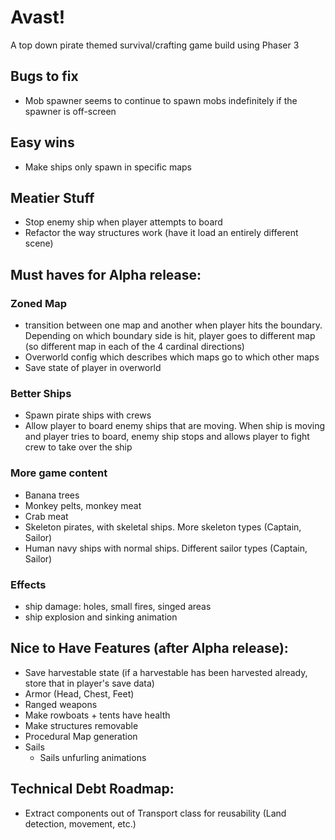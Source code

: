 # Avast!

A top down pirate themed survival/crafting game build using Phaser 3

## Bugs to fix

- Mob spawner seems to continue to spawn mobs indefinitely if the spawner is off-screen

## Easy wins

- Make ships only spawn in specific maps

## Meatier Stuff

- Stop enemy ship when player attempts to board
- Refactor the way structures work (have it load an entirely different scene)

## Must haves for Alpha release:

### Zoned Map

- transition between one map and another when player hits the boundary. Depending on which boundary side is hit, player goes to different map (so different map in each of the 4 cardinal directions)
- Overworld config which describes which maps go to which other maps
- Save state of player in overworld

### Better Ships

- Spawn pirate ships with crews
- Allow player to board enemy ships that are moving. When ship is moving and player tries to board, enemy ship stops and allows player to fight crew to take over the ship

### More game content

- Banana trees
- Monkey pelts, monkey meat
- Crab meat
- Skeleton pirates, with skeletal ships. More skeleton types (Captain, Sailor)
- Human navy ships with normal ships. Different sailor types (Captain, Sailor)

### Effects

- ship damage: holes, small fires, singed areas
- ship explosion and sinking animation

## Nice to Have Features (after Alpha release):

- Save harvestable state (if a harvestable has been harvested already, store that in player's save data)
- Armor (Head, Chest, Feet)
- Ranged weapons
- Make rowboats + tents have health
- Make structures removable
- Procedural Map generation
- Sails
  - Sails unfurling animations

## Technical Debt Roadmap:

- Extract components out of Transport class for reusability (Land detection, movement, etc.)
